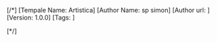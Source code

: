 [/*]
[Tempale Name: Artistica]
[Author Name: sp simon]
[Author url: ]
[Version: 1.0.0]
[Tags: ]

[*/]
